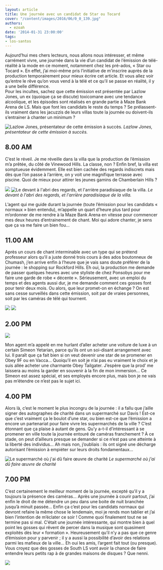 ```yaml
---
layout: article
title: Une journée avec un candidat de Star ou Tocard
cover: "/content/images/2016/06/0_0_139.jpg"
authors:
  - ezoah
date: '2014-01-31 23:00:00'
tags:
- los-santos
---
```


Aujourd’hui mes chers lecteurs, nous allons nous intéresser, et même carrément vivre, une journée dans la vie d’un candidat de l’émission de télé-réalité à la mode en ce moment, notamment chez les pré-ados, « Star ou Tocard ». En effet, j’ai moi-même pris l’initiative de m’inscrire auprès de la production temporairement pour mieux écrire cet article. Et vous allez voir qu’entre le rêve qu’on vous vend à la télé et ce qu’il se passe en réalité, il y a une belle différence.  
Pour les incultes, sachez que cette émission est présentée par Lazlow Jones, un ex (quoique ça se discute) toxicomane avec une tendance alcoolique, et les épisodes sont réalisés en grande partie à Maze Bank Arena de LS. Mais que font les candidats le reste du temps ? Se prélassent-ils vraiment dans les jacuzzis de leurs villas toute la journée ou doivent-ils s’entrainer à chanter un minimum ?

![Lazlow Jones, présentateur de cette émission à succès.](/content/images/2016/06/200px-LazlowJones-GTA5.png)
_Lazlow Jones, présentateur de cette émission à succès._

## 8.00 AM

C’est le réveil. Je me réveille dans la villa que la production de l’émission m’a prêtée, du côté de Vinewood Hills. La classe, non ? Enfin bref, la villa est somptueuse évidemment. Elle est bien cachée des regards indiscrets mais dès que l’on passe à l’arrière, on y voit une magnifique terrasse avec piscine. Quoi de mieux pour attirer les jeunes gamins de Chamberlain Hills ?

![](/content/images/2016/06/0_0_141.jpg)
![Le devant à l'abri des regards, et l'arrière paradisiaque de la villa.](/content/images/2016/06/0_0_142.jpg)
_Le devant à l'abri des regards, et l'arrière paradisiaque de la villa._

L’agent qui me guide durant la journée (toute l’émission pour les candidats « normaux » bien entendu), m’appelle un quart d’heure plus tard pour m’ordonner de me rendre à la Maze Bank Arena en vitesse pour commencer mes deux heures d’entrainement de chant. Moi qui adore chanter, je sens que ça va me faire un bien fou…

## 11.00 AM

Après un cours de chant interminable avec un type qui se prétend professeur alors qu’il a juste donné trois cours à des ados boutonneux de Chumash, j’en arrive enfin à l’heure que je vais sans doute préférer de la journée : le shopping sur Rockford Hills. Eh oui, la production me demande de passer quelques heures avec une styliste de chez Ponsobys pour me faire une garde de robe « décente ». Sérieusement, avec un emploi du temps et des agents aussi dur, je me demande comment ces gosses font pour tenir deux mois. Ou alors, que leur promet-on en échange ? On est sans cesse surveillés dans cette émission, soit par de vraies personnes, soit par les caméras de télé qui tournent.

![](/content/images/2016/06/0_0_143.jpg)
![](/content/images/2016/06/0_0_144.jpg)

## 2.00 PM

![](/content/images/2016/06/0_0_145.jpg)

Mon agent m’a appelé en me hurlant d’aller acheter une voiture de luxe à un certain Simeon Yetarian, parce qu’ils ont un soi-disant arrangement avec lui. Il paraît que ça fait bien si on veut devenir une star de se promener en Obey 9F ou en Vacca… Quoiqu’il en soit je n’ai pas eu vraiment le choix et je suis allée acheter une charmante Obey Tailgater. J’espère que la prod’ me laissera au moins la garder en souvenir à la fin de mon immersion… Ce Simeon est assez spécial, et ses employés encore plus, mais bon je ne vais pas m’étendre ce n’est pas le sujet ici.

## 4.00 PM

Alors là, c’est le moment le plus incongru de la journée : il a fallu que j’aille signer des autographes de charité dans un supermarché sur Davis ! Est-ce que c’est vraiment ça le boulot d’une star, ou bien est-ce que l’émission a encore un partenariat pour faire vivre les supermarchés de la ville ? C’est étonnant que ça plaise à autant de gens. Qu’y a-t-il d’intéressant à se promener en ville toute la journée entouré de caméras franchement ? À ce stade, on peut d’ailleurs presque se demander si ce n’est pas une atteinte à la liberté des individus… Ah mais non, j’oubliais : ils ont signé une décharge autorisant l’émission à empiéter sur leurs droits fondamentaux…

![Le supermarché où j'ai dû faire œuvre de charité](/content/images/2016/06/0_0_146.jpg)
_Le supermarché où j'ai dû faire œuvre de charité_

## 7.00 PM

C’est certainement le meilleur moment de la journée, excepté qu’il y a toujours la présence des caméras… Après une journée à courir partout, j’ai enfin le droit de me détendre un peu dans une boite de nuit branchée jusqu’à minuit passée… Enfin ça c’est pour les candidats normaux qui devront refaire la même chose le lendemain, moi je rends mon tablier et j’ai bien l’intention de m’éclater ce soir ! Comme quoi finalement tout ne se termine pas si mal. C’était une journée intéressante, qui montre bien à quel point les gosses qui rêvent de percer dans la musique sont quasiment exploités dès leur « formation ». Heureusement qu’il n’y a pas que ce genre d’émission pour y parvenir ; il y a aussi la possibilité d’avoir des relations parmi les mafieux de la ville… Eh oui les amis, l’argent fait tout (ou presque). Vous croyez que des gosses de South LS vont avoir la chance de faire entendre leurs petits rap à de grandes maisons de disques ? Que nenni.

![](/content/images/2016/06/0_0_147.jpg)